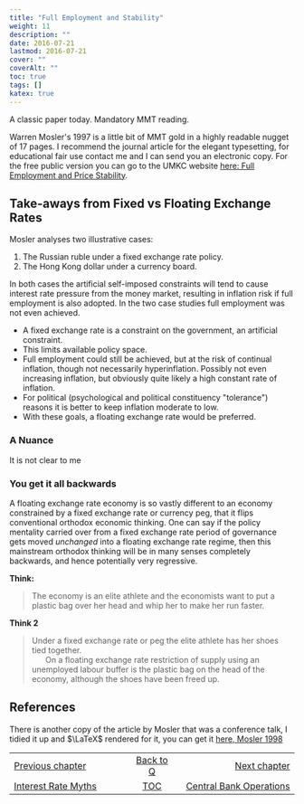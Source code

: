 ```yaml
---
title: "Full Employment and Stability"
weight: 11
description: ""
date: 2016-07-21
lastmod: 2016-07-21
cover: ""
coverAlt: ""
toc: true
tags: []
katex: true
---
```


A classic paper today. Mandatory MMT reading.

Warren Mosler's 1997 [](https://www.jstor.org/stable/4538575) is a little 
bit of MMT gold in a highly readable nugget of 17 pages. 
I recommend the journal article for the elegant typesetting, for educational fair
use contact me and I can send you an electronic copy. For the free public version 
you can go to the UMKC website 
[here: Full Employment and Price Stability](http://k.web.umkc.edu/keltons/ECON501/Mosler.htm).


## Take-aways from Fixed vs Floating Exchange Rates

Mosler analyses two illustrative cases:

1. The Russian ruble under a fixed exchange rate policy.
2. The Hong Kong dollar under a currency board.

In both cases the artificial self-imposed constraints will tend to cause 
interest rate pressure from the money market, resulting in inflation risk 
if full employment is also adopted. In the two case studies full employment 
was not even achieved.

* A fixed exchange rate is a constraint on the government, an artificial 
constraint.
* This limits available policy space.
* Full employment could still be achieved, but at the risk of continual inflation, 
though not necessarily hyperinflation. Possibly not even increasing inflation, but 
obviously quite likely a high constant rate of inflation.
* For political (psychological and political constituency "tolerance") reasons it 
is better to keep inflation moderate to low.
* With these goals, a floating exchange rate would be preferred.

### A Nuance

It is not clear to me 

### You get it all backwards

A floating exchange rate economy is so vastly different to an economy 
constrained by a fixed exchange rate or currency peg, that it flips 
conventional orthodox economic thinking. One can say if the policy mentality 
carried over from a fixed exchange rate period of governance gets moved 
*unchanged* into a floating exchange rate regime, then this mainstream 
orthodox thinking will be in many senses completely backwards, and hence 
potentially very regressive.

**Think:** 
> The economy is an elite athlete and the economists want to put a plastic 
bag over her head and whip her to make her run faster.

**Think 2**
> Under a fixed exchange rate or peg the elite athlete has her shoes tied together.  
&nbsp;&nbsp;&nbsp;&nbsp;&nbsp;&nbsp;On a floating exchange rate restriction of supply using an unemployed labour buffer 
is the plastic bag on the head of the economy, although the shoes have been freed up.

## References

There is another copy of the article by Mosler that was a conference talk, 
I tidied it up and $\LaTeX$ rendered for it, you can get it
[here, Mosler 1998](../pdf/Mosler_1998_Exchange.rate.policy.and.full.employment.pdf)


<table style="border-collapse: collapse; border=0;">
    <colgroup>
       <col span="1" style="width: 25%;">
       <col span="1" style="width: 10%;">
       <col span="1" style="width: 25%;">
    </colgroup>
<tr style="border: 1px solid color:#0f0f0f;">
<td style="border: 1px solid color:#0f0f0f;">
<a href="../008_interest_rate_myths">Previous chapter</a></td>
<td style="border: 1px solid color:#0f0f0f; text-align:center;">
<a href="../">Back to Q</a></td>
<td style="border: 1px solid color:#0f0f0f; text-align:right;">
<a href="../009_central_bank_operations">Next chapter</a></td>
</tr>
<tr style="border: 1px solid color:#0f0f0f;">
<td style="border: 1px solid color:#0f0f0f;">
<a href="../008_interest_rate_myths">Interest Rate Myths</a></td>
<td style="border: 1px solid color:#0f0f0f; text-align:center;">
<a href="../">TOC</a></td>
<td style="border: 1px solid color:#0f0f0f; text-align:right;">
<a href="../009_central_bank_operations">Central Bank Operations</a></td>
</tr>
</table>

